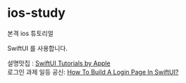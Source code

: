 # ios-study
본격 ios 튜토리얼

SwiftUI 를 사용합니다.

설명맛집 : [SwiftUI Tutorials by Apple](https://developer.apple.com/tutorials/swiftui)  
로그인 과제 일등 공신: [How To Build A Login Page In SwiftUI?](https://blckbirds.com/post/login-page-in-swiftui-1/)
